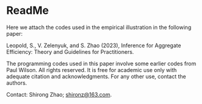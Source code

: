 # ReadMe

Here we attach the codes used in the empirical illustration in the following paper:

Leopold, S., V. Zelenyuk, and S. Zhao (2023), Inference for Aggregate Efficiency: Theory and Guidelines for Practitioners.

The programming codes used in this paper involve some earlier codes from Paul Wilson. All rights reserved. It is free for academic use only with adequate citation and acknowledgments. For any other use, contact the authors.

Contact: Shirong Zhao; shironz@163.com.
